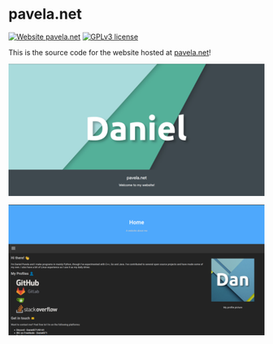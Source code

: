 # pavela.net
[![Website pavela.net](https://img.shields.io/website-up-down-green-red/https/pavela.net)](https://pavela.net/)
[![GPLv3 license](https://img.shields.io/badge/License-GPLv3-blue.svg)](http://perso.crans.org/besson/LICENSE.html)

This is the source code for the website hosted at [pavela.net](https://pavela.net)!

![The new design](icons/screenshotModern.png)

![The classic design](https://raw.githubusercontent.com/daniel071/images-for-readme/master/Screenshot%20from%202020-07-16%2012-54-32.png)
